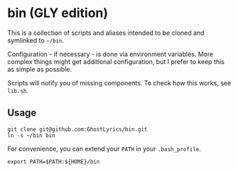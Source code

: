 # bin (GLY edition)

This is a collection of scripts and aliases intended to be cloned and symlinked to `~/bin`.

Configuration - if necessary - is done via environment variables. More complex things might get additional configuration, but I prefer to keep this as simple as possible.

Scripts will notify you of missing components. To check how this works, see `lib.sh`.

## Usage

```shell
git clone git@github.com:GhostLyrics/bin.git
ln -s ~/bin bin
```

For convenience, you can extend your `PATH` in your `.bash_profile`.

```shell
export PATH=$PATH:${HOME}/bin
```
